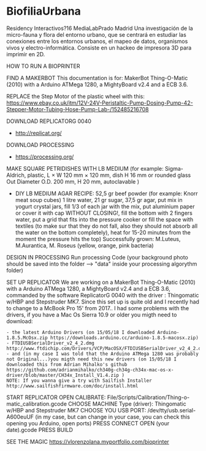 # BiofiliaUrbana
Residency Interactivos?16 MediaLabPrado Madrid
Una investigación de la micro-fauna y flora del entorno urbano, que se centrará en estudiar las conexiones entre los entornos urbanos, el mapeo de datos, organismos vivos y electro-informática. Consiste en un hackeo de impresora 3D para imprimir en 2D.


HOW TO RUN A BIOPRINTER

FIND A MAKERBOT 
This documentation is for: MakerBot Thing-O-Matic (2010) with a Arduino ATMega 1280, a MightyBoard v2.4 and a ECB 3.6.

REPLACE the Step Motor of the plastic wheel with this: https://www.ebay.co.uk/itm/12V-24V-Peristaltic-Pump-Dosing-Pump-42-Stepper-Motor-Tubing-Hose-Pump-Lab-/152485216708

DOWNLOAD REPLICATORG 0040
  - http://replicat.org/
  
DOWNLOAD PROCESSING
  -  https://processing.org/
  
MAKE SQUARE PETRIDISHES WITH LB MEDIUM 
(for example: Sigma-Aldrich, plastic, L × W   	120 mm × 120 mm, dish H 16 mm or rounded glass Out Diameter O.D. 200 mm, H 20 mm, autoclavable ) 
  - DIY LB MEDIUM AGAR RECIPE: 52,5 gr beef powder (for example: Knorr meat soup cubes) 1 litre water, 21 gr sugar, 37,5 gr agar, put mix in yogurt crystal jars, fill 1/3 of each jar with the mix, put aluminium paper or cover it with cap WITHOUT CLOSING!, fill the bottom with 2 fingers water, put a grid that fits into the pressure cooker or fill the space with textiles (to make sur that they do not fall, also they should not absorb all the water on the bottom completely), heat for 15-20 minutes from the moment the pressure hits the top) Successfully grown: M.Luteus, M.Aurantica, M. Roseus (yellow, orange, pink bacteria)

DESIGN IN PROCESSING 
Run processing Code
(your background photo should be saved into the folder --> "data" inside your processing algorythm folder)

SET UP REPLICATOR
We are working on a MakerBot Thing-O-Matic (2010) with a Arduino ATMega 1280, a MightyBoard v2.4 and a ECB 3.6, commanded by the software ReplicatorG 0040 with the driver : Thingomatic w/HBP and Stepstruder MK7. Since this set up is quite old and I recently had to change to a McBook Pro 15' from 2017.. I had some problems with the drivers, if you have a Mac Os Sierra 10.9 or older you migth need to download:

    - the latest Arduino Drivers (on 15/05/18 I downloaded Arduino-1.8.5.McOsx.zip https://downloads.arduino.cc/arduino-1.8.5-macosx.zip)
    - FTDIUSBSerialDriver_v2_4_2.dmg http://www.ftdichip.com/Drivers/VCP/MacOSX/FTDIUSBSerialDriver_v2_4_2.dmg
    - and (in my case I was told that the Arduino ATMega 1280 was probably not Original...)you migth need this new drivers (on 15/05/18 I downloaded this from Adrian Mihalko's github https://github.com/adrianmihalko/ch340g-ch34g-ch34x-mac-os-x-driver/blob/master/CH34x_Install_V1.4.zip )
    NOTE: If you wanna give a try with Sailfish Installer http://www.sailfishfirmware.com/doc/install.html

START REPLICATOR
OPEN 
CALIBRATE: File/Scripts/Calibration/Thing-o-matic_calibration.gcode
CHOOSE MACHINE Type (driver): Thingomatic w/HBP and Stepstruder MK7
CHOOSE YOU USB PORT: /dev/tty/usb.serial-A600euUF (in my case, but can change in your case, you can check this opening you Arduino, open ports)
PRESS CONNECT 
OPEN (your date).gcode
PRESS BUILD

SEE THE MAGIC https://vlorenzolana.myportfolio.com/bioprinter


